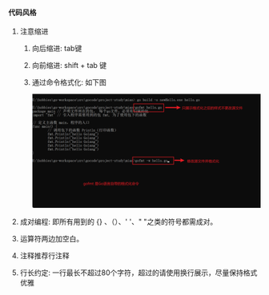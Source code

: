 #### 代码风格

1. 注意缩进

   1. 向后缩进: tab键

   2. 向前缩进: shift + tab 键

   3. 通过命令格式化: 如下图

      ![gofmt格式化代码](image/gofmt.png)

2. 成对编程: 即所有用到的 {} 、（）、' '、" "之类的符号都需成对。
3. 运算符两边加空白。
4. 注释推荐行注释
5. 行长约定: 一行最长不超过80个字符，超过的请使用换行展示，尽量保持格式优雅